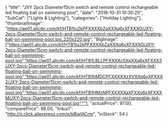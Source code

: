 {
	"title": "JXY 2pcs Diameter15cm   switch and remote control rechargeable led floating ball on swimming pool",
	"date": "2018-10-31 10:30:20",
	"SubCat": ["Lights & Lighting"],
	"categories": ["Holiday Lighting"],
	"thumbnailImage": "https://ae01.alicdn.com/kf/HTB1tu2kPFXXXXbZaXXXq6xXFXXXO/JXY-2pcs-Diameter15cm-switch-and-remote-control-rechargeable-led-floating-ball-on-swimming-pool.jpg_220x220.jpg",
	"BigImage": ["https://ae01.alicdn.com/kf/HTB1tu2kPFXXXXbZaXXXq6xXFXXXO/JXY-2pcs-Diameter15cm-switch-and-remote-control-rechargeable-led-floating-ball-on-swimming-pool.jpg","https://ae01.alicdn.com/kf/HTB1LBLLPFXXXXc5XpXXq6xXFXXX3/JXY-2pcs-Diameter15cm-switch-and-remote-control-rechargeable-led-floating-ball-on-swimming-pool.jpg","https://ae01.alicdn.com/kf/HTB1hMDCPFXXXXXzXVXXq6xXFXXX2/JXY-2pcs-Diameter15cm-switch-and-remote-control-rechargeable-led-floating-ball-on-swimming-pool.jpg","https://ae01.alicdn.com/kf/HTB1HMzNPFXXXXXaXFXXq6xXFXXXM/JXY-2pcs-Diameter15cm-switch-and-remote-control-rechargeable-led-floating-ball-on-swimming-pool.jpg",""],
	"actualPrice": 97.00,
	"comparePrice": 98.00,
	"linkurl": "http://s.click.aliexpress.com/e/bBwIACrm",
	"inStock": 54
}
